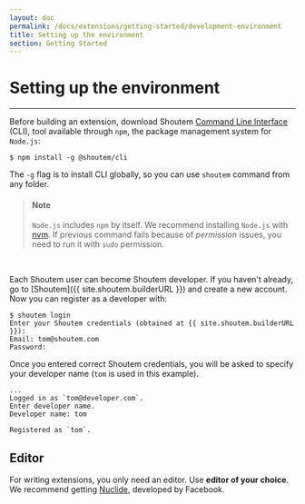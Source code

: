 ```yaml
---
layout: doc
permalink: /docs/extensions/getting-started/development-environment
title: Setting up the environment
section: Getting Started
---
```


# Setting up the environment
<hr />

Before building an extension, download Shoutem [Command Line Interface](https://www.npmjs.com/package/@shoutem/cli) (CLI), tool available through `npm`, the package management system for `Node.js`:

```ShellSession
$ npm install -g @shoutem/cli
``` 

The ```-g``` flag is to install CLI globally, so you can use `shoutem` command from any folder.

> #### Note
> `Node.js` includes `npm` by itself. We recommend installing `Node.js` with [nvm](https://github.com/creationix/nvm). If previous command fails because of _permission_ issues, you need to run it with `sudo` permission.


<br />

Each Shoutem user can become Shoutem developer. If you haven't already, go to [Shoutem]({{ site.shoutem.builderURL }}) and create a new account. Now you can register as a developer with:

```ShellSession
$ shoutem login
Enter your Shoutem credentials (obtained at {{ site.shoutem.builderURL }}):
Email: tom@shoutem.com
Password:
```

Once you entered correct Shoutem credentials, you will be asked to specify your developer name (`tom` is used in this example).

```ShellSession
...
Logged in as `tom@developer.com`.
Enter developer name.
Developer name: tom

Registered as `tom`.
```

## Editor
For writing extensions, you only need an editor. Use **editor of your choice**. We recommend getting [Nuclide](https://nuclide.io/), developed by Facebook.
